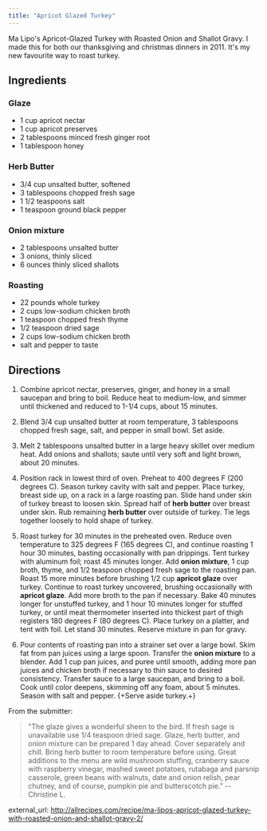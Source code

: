 ```yaml
---
title: "Apricot Glazed Turkey"
---
```

Ma Lipo's Apricot-Glazed Turkey with Roasted Onion and Shallot Gravy. I made this for both our thanksgiving and christmas dinners in 2011. It's my new favourite way to roast turkey.


## Ingredients

###  Glaze

* 1 cup apricot nectar
* 1 cup apricot preserves
* 2 tablespoons minced fresh ginger root
* 1 tablespoon honey

###  Herb Butter

* 3/4 cup unsalted butter, softened
* 3 tablespoons chopped fresh sage
* 1 1/2 teaspoons salt
* 1 teaspoon ground black pepper

###  Onion mixture

* 2 tablespoons unsalted butter
* 3 onions, thinly sliced
* 6 ounces thinly sliced shallots

###  Roasting

* 22 pounds whole turkey
* 2 cups low-sodium chicken broth
* 1 teaspoon chopped fresh thyme
* 1/2 teaspoon dried sage
* 2 cups low-sodium chicken broth
* salt and pepper to taste

## Directions

1.  Combine apricot nectar, preserves, ginger, and honey in a small saucepan and bring to boil. Reduce heat to medium-low, and simmer until thickened and reduced to 1-1/4 cups, about 15 minutes.

1.  Blend 3/4 cup unsalted butter at room temperature, 3 tablespoons chopped fresh sage, salt, and pepper in small bowl. Set aside.

1.  Melt 2 tablespoons unsalted butter in a large heavy skillet over medium heat. Add onions and shallots; saute until very soft and light brown, about 20 minutes.

1.  Position rack in lowest third of oven. Preheat to 400 degrees F (200 degrees C). Season turkey cavity with salt and pepper. Place turkey, breast side up, on a rack in a large roasting pan. Slide hand under skin of turkey breast to loosen skin. Spread half of **herb butter** over breast under skin. Rub remaining **herb butter** over outside of turkey. Tie legs together loosely to hold shape of turkey.

1.  Roast turkey for 30 minutes in the preheated oven. Reduce oven temperature to 325 degrees F (165 degrees C), and continue roasting 1 hour 30 minutes, basting occasionally with pan drippings. Tent turkey with aluminum foil; roast 45 minutes longer. Add **onion mixture**, 1 cup broth, thyme, and 1/2 teaspoon chopped fresh sage to the roasting pan. Roast 15 more minutes before brushing 1/2 cup **apricot glaze** over turkey. Continue to roast turkey uncovered, brushing occasionally with **apricot glaze**. Add more broth to the pan if necessary. Bake 40 minutes longer for unstuffed turkey, and 1 hour 10 minutes longer for stuffed turkey, or until meat thermometer inserted into thickest part of thigh registers 180 degrees F (80 degrees C). Place turkey on a platter, and tent with foil. Let stand 30 minutes. Reserve mixture in pan for gravy.


1.  Pour contents of roasting pan into a strainer set over a large bowl. Skim fat from pan juices using a large spoon. Transfer the **onion mixture** to a blender. Add 1 cup pan juices, and puree until smooth, adding more pan juices and chicken broth if necessary to thin sauce to desired consistency. Transfer sauce to a large saucepan, and bring to a boil. Cook until color deepens, skimming off any foam, about 5 minutes. Season with salt and pepper. {+Serve aside turkey.+}

From the submitter:

> "The glaze gives a wonderful sheen to the bird. If fresh sage is
unavailable use 1/4 teaspoon dried sage. Glaze, herb butter, and onion
mixture can be prepared 1 day ahead. Cover separately and chill. Bring
herb butter to room temperature before using. Great additions to the
menu are wild mushroom stuffing, cranberry sauce with raspberry
vinegar, mashed sweet potatoes, rutabaga and parsnip casserole, green
beans with walnuts, date and onion relish, pear chutney, and of
course, pumpkin pie and butterscotch pie." -- Christine L.


external_url: http://allrecipes.com/recipe/ma-lipos-apricot-glazed-turkey-with-roasted-onion-and-shallot-gravy-2/
